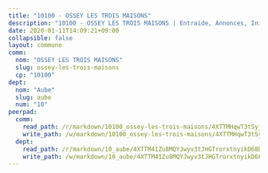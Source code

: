 ```yaml
---
title: "10100 - OSSEY LES TROIS MAISONS"
description: "10100 - OSSEY LES TROIS MAISONS | Entraide, Annonces, Initiatives"
date: 2020-01-11T14:09:21+09:00
collapsible: false
layout: commune
comm:
  nom: "OSSEY LES TROIS MAISONS"
  slug: ossey-les-trois-maisons
  cp: "10100"
dept:
  nom: "Aube"
  slug: aube
  num: "10"
peerpad:
  comm:
    read_path: /r/markdown/10100_ossey-les-trois-maisons/4XTTMHqwT3tSyj419drs7TP4ADA5RMsRMsdki1RA2pdsjrEuq
    write_path: /w/markdown/10100_ossey-les-trois-maisons/4XTTMHqwT3tSyj419drs7TP4ADA5RMsRMsdki1RA2pdsjrEuq-K3TgUm2bdHpneNFun1iFXBkPSeo4WhJ6crfarpajCkWeJZoubp7sMsrfRekAgSv9pyhkbprsM3Hiqgm7brMJZMpNtrqcw3PeB8j6NR46zRfdnsKiF9csGoqHaKjfcSFtxKk2p2iX
  dept:
    read_path: /r/markdown/10_aube/4XTTM41Zu8MQYJwyv3tJHGTrorxtnyikD68DsVemyiZk3ThMz
    write_path: /w/markdown/10_aube/4XTTM41Zu8MQYJwyv3tJHGTrorxtnyikD68DsVemyiZk3ThMz-K3TgTmGUJaeXhcyrKr3gXoqmq82GkfYoTwSCbr39jXo2qoiz4eMZ1zWf94tEK8PkgCEQwZ6j878iec7q7nyW22BbTVtKr2C3mJwkjMoqhPxRA9brvyfx2cZBiMVgJntTtrf7GrDW
---
```


